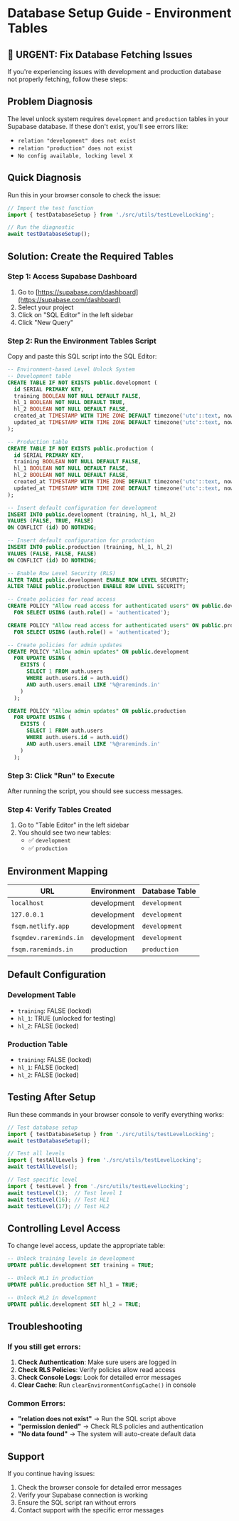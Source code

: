 # Database Setup Guide - Environment Tables

## 🚨 URGENT: Fix Database Fetching Issues

If you're experiencing issues with development and production database not properly fetching, follow these steps:

## Problem Diagnosis

The level unlock system requires `development` and `production` tables in your Supabase database. If these don't exist, you'll see errors like:

- `relation "development" does not exist`
- `relation "production" does not exist`
- `No config available, locking level X`

## Quick Diagnosis

Run this in your browser console to check the issue:

```javascript
// Import the test function
import { testDatabaseSetup } from './src/utils/testLevelLocking';

// Run the diagnostic
await testDatabaseSetup();
```

## Solution: Create the Required Tables

### Step 1: Access Supabase Dashboard

1. Go to [https://supabase.com/dashboard](https://supabase.com/dashboard)
2. Select your project
3. Click on "SQL Editor" in the left sidebar
4. Click "New Query"

### Step 2: Run the Environment Tables Script

Copy and paste this SQL script into the SQL Editor:

```sql
-- Environment-based Level Unlock System
-- Development table
CREATE TABLE IF NOT EXISTS public.development (
  id SERIAL PRIMARY KEY,
  training BOOLEAN NOT NULL DEFAULT FALSE,
  hl_1 BOOLEAN NOT NULL DEFAULT TRUE,
  hl_2 BOOLEAN NOT NULL DEFAULT FALSE,
  created_at TIMESTAMP WITH TIME ZONE DEFAULT timezone('utc'::text, now()),
  updated_at TIMESTAMP WITH TIME ZONE DEFAULT timezone('utc'::text, now())
);

-- Production table
CREATE TABLE IF NOT EXISTS public.production (
  id SERIAL PRIMARY KEY,
  training BOOLEAN NOT NULL DEFAULT FALSE,
  hl_1 BOOLEAN NOT NULL DEFAULT FALSE,
  hl_2 BOOLEAN NOT NULL DEFAULT FALSE,
  created_at TIMESTAMP WITH TIME ZONE DEFAULT timezone('utc'::text, now()),
  updated_at TIMESTAMP WITH TIME ZONE DEFAULT timezone('utc'::text, now())
);

-- Insert default configuration for development
INSERT INTO public.development (training, hl_1, hl_2)
VALUES (FALSE, TRUE, FALSE)
ON CONFLICT (id) DO NOTHING;

-- Insert default configuration for production
INSERT INTO public.production (training, hl_1, hl_2)
VALUES (FALSE, FALSE, FALSE)
ON CONFLICT (id) DO NOTHING;

-- Enable Row Level Security (RLS)
ALTER TABLE public.development ENABLE ROW LEVEL SECURITY;
ALTER TABLE public.production ENABLE ROW LEVEL SECURITY;

-- Create policies for read access
CREATE POLICY "Allow read access for authenticated users" ON public.development
  FOR SELECT USING (auth.role() = 'authenticated');

CREATE POLICY "Allow read access for authenticated users" ON public.production
  FOR SELECT USING (auth.role() = 'authenticated');

-- Create policies for admin updates
CREATE POLICY "Allow admin updates" ON public.development
  FOR UPDATE USING (
    EXISTS (
      SELECT 1 FROM auth.users 
      WHERE auth.users.id = auth.uid() 
      AND auth.users.email LIKE '%@rareminds.in'
    )
  );

CREATE POLICY "Allow admin updates" ON public.production
  FOR UPDATE USING (
    EXISTS (
      SELECT 1 FROM auth.users 
      WHERE auth.users.id = auth.uid() 
      AND auth.users.email LIKE '%@rareminds.in'
    )
  );
```

### Step 3: Click "Run" to Execute

After running the script, you should see success messages.

### Step 4: Verify Tables Created

1. Go to "Table Editor" in the left sidebar
2. You should see two new tables:
   - ✅ `development`
   - ✅ `production`

## Environment Mapping

| URL | Environment | Database Table |
|-----|-------------|----------------|
| `localhost` | development | `development` |
| `127.0.0.1` | development | `development` |
| `fsqm.netlify.app` | development | `development` |
| `fsqmdev.rareminds.in` | development | `development` |
| `fsqm.rareminds.in` | production | `production` |

## Default Configuration

### Development Table
- `training`: FALSE (locked)
- `hl_1`: TRUE (unlocked for testing)
- `hl_2`: FALSE (locked)

### Production Table
- `training`: FALSE (locked)
- `hl_1`: FALSE (locked)
- `hl_2`: FALSE (locked)

## Testing After Setup

Run these commands in your browser console to verify everything works:

```javascript
// Test database setup
import { testDatabaseSetup } from './src/utils/testLevelLocking';
await testDatabaseSetup();

// Test all levels
import { testAllLevels } from './src/utils/testLevelLocking';
await testAllLevels();

// Test specific level
import { testLevel } from './src/utils/testLevelLocking';
await testLevel(1);  // Test level 1
await testLevel(16); // Test HL1
await testLevel(17); // Test HL2
```

## Controlling Level Access

To change level access, update the appropriate table:

```sql
-- Unlock training levels in development
UPDATE public.development SET training = TRUE;

-- Unlock HL1 in production
UPDATE public.production SET hl_1 = TRUE;

-- Unlock HL2 in development
UPDATE public.development SET hl_2 = TRUE;
```

## Troubleshooting

### If you still get errors:

1. **Check Authentication**: Make sure users are logged in
2. **Check RLS Policies**: Verify policies allow read access
3. **Check Console Logs**: Look for detailed error messages
4. **Clear Cache**: Run `clearEnvironmentConfigCache()` in console

### Common Errors:

- **"relation does not exist"** → Run the SQL script above
- **"permission denied"** → Check RLS policies and authentication
- **"No data found"** → The system will auto-create default data

## Support

If you continue having issues:

1. Check the browser console for detailed error messages
2. Verify your Supabase connection is working
3. Ensure the SQL script ran without errors
4. Contact support with the specific error messages
